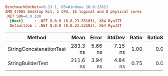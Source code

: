 ``` ini

BenchmarkDotNet=v0.13.1, OS=Windows 10.0.22621
AMD 4700S Desktop Kit, 1 CPU, 16 logical and 8 physical cores
.NET SDK=8.0.100
  [Host]     : .NET 8.0.0 (8.0.23.53103), X64 RyuJIT
  DefaultJob : .NET 8.0.0 (8.0.23.53103), X64 RyuJIT


```
|                  Method |     Mean |   Error |  StdDev | Ratio | RatioSD |
|------------------------ |---------:|--------:|--------:|------:|--------:|
| StringConcatenationTest | 283.3 ns | 5.66 ns | 7.15 ns |  1.00 |    0.00 |
|       StringBuilderTest | 211.6 ns | 3.94 ns | 4.84 ns |  0.75 |    0.03 |
